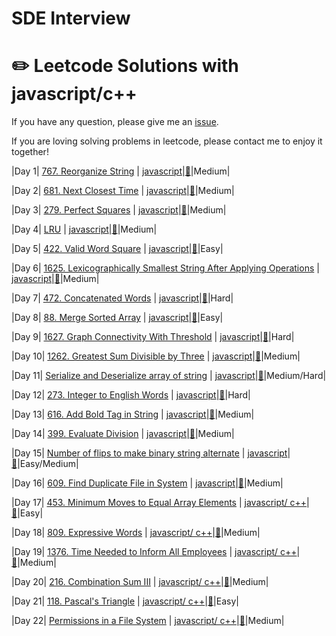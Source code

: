 # SDE Interview
# :pencil2: Leetcode Solutions with javascript/c++

If you have any question, please give me an [issue](https://github.com/swolecoder/365DaysOfAlgorithm/issues).

If you are loving solving problems in leetcode, please contact me to enjoy it together!

<!-- (Notes: :lock: means you need to buy a book from Leetcode to unlock the problem) -->

<!-- |  #  | Title | Source Code | Article | Difficulty |
| :-: | :---: | :---------: | :-----: | :--------: | -->

|Day 1| [767. Reorganize String](https://leetcode.com/problems/reorganize-string/) | [javascript]()|[:memo:](https://leetcode.com/problems/reorganize-string/)|Medium|

|Day 2| [681. Next Closest Time](https://leetcode.com/problems/next-closest-time/) | [javascript]()|[:memo:](https://leetcode.com/problems/next-closest-time/)|Medium|

|Day 3| [279. Perfect Squares](https://leetcode.com/problems/perfect-squares/) | [javascript]()|[:memo:](https://leetcode.com/problems/perfect-squares/)|Medium|

|Day 4| [LRU]() | [javascript]()|[:memo:]()|Medium|

|Day 5| [422. Valid Word Square](https://leetcode.com/problems/valid-word-square/) | [javascript]()|[:memo:](https://leetcode.com/problems/valid-word-square/)|Easy|

|Day 6| [1625. Lexicographically Smallest String After Applying Operations](https://leetcode.com/problems/lexicographically-smallest-string-after-applying-operations/) | [javascript]()|[:memo:](https://leetcode.com/problems/lexicographically-smallest-string-after-applying-operations/)|Medium|


|Day 7| [472. Concatenated Words](https://leetcode.com/problems/concatenated-words/) | [javascript]()|[:memo:](https://leetcode.com/problems/concatenated-words/)|Hard|

|Day 8| [88. Merge Sorted Array](https://leetcode.com/problems/merge-sorted-array/) | [javascript]()|[:memo:](https://leetcode.com/problems/merge-sorted-array/)|Easy|

|Day 9| [1627. Graph Connectivity With Threshold](https://leetcode.com/problems/graph-connectivity-with-threshold/) | [javascript]()|[:memo:](https://leetcode.com/problems/graph-connectivity-with-threshold/)|Hard|

|Day 10| [1262. Greatest Sum Divisible by Three](https://leetcode.com/problems/greatest-sum-divisible-by-three/) | [javascript]()|[:memo:](https://leetcode.com/problems/greatest-sum-divisible-by-three/)|Medium|

|Day 11| [Serialize and Deserialize array of string](https://www.geeksforgeeks.org/serialize-deserialize-array-string/) | [javascript]()|[:memo:](https://www.geeksforgeeks.org/serialize-deserialize-array-string/)|Medium/Hard|

|Day 12| [273. Integer to English Words](https://leetcode.com/problems/integer-to-english-words/) | [javascript]()|[:memo:](https://leetcode.com/problems/integer-to-english-words/)|Hard|


|Day 13| [616. Add Bold Tag in String](https://leetcode.com/problems/add-bold-tag-in-string/) | [javascript]()|[:memo:](https://leetcode.com/problems/add-bold-tag-in-string/)|Medium|


|Day 14| [399. Evaluate Division](https://leetcode.com/problems/evaluate-division/) | [javascript]()|[:memo:](https://leetcode.com/problems/evaluate-division/)|Medium|

|Day 15| [Number of flips to make binary string alternate](https://www.geeksforgeeks.org/number-flips-make-binary-string-alternate/) | [javascript]()|[:memo:](https://www.geeksforgeeks.org/number-flips-make-binary-string-alternate/)|Easy/Medium|

|Day 16| [609. Find Duplicate File in System](https://leetcode.com/problems/find-duplicate-file-in-system/) | [javascript]()|[:memo:](https://leetcode.com/problems/find-duplicate-file-in-system/)|Medium|

|Day 17| [453. Minimum Moves to Equal Array Elements](https://leetcode.com/problems/minimum-moves-to-equal-array-elements/) | [javascript/ c++]()|[:memo:](https://leetcode.com/problems/minimum-moves-to-equal-array-elements/)|Easy|

|Day 18| [809. Expressive Words](https://leetcode.com/problems/expressive-words/) | [javascript/ c++]()|[:memo:](https://leetcode.com/problems/expressive-words/)|Medium|


|Day 19| [1376. Time Needed to Inform All Employees](https://leetcode.com/problems/time-needed-to-inform-all-employees/) | [javascript/ c++]()|[:memo:](https://leetcode.com/problems/time-needed-to-inform-all-employees/)|Medium|

|Day 20| [216. Combination Sum III](https://leetcode.com/problems/combination-sum-iii/) | [javascript/ c++]()|[:memo:](https://leetcode.com/problems/time-needed-to-inform-all-employees/)|Medium|

|Day 21| [118. Pascal's Triangle](https://leetcode.com/problems/pascals-triangle/) | [javascript/ c++]()|[:memo:](https://leetcode.com/problems/pascals-triangle/)|Easy|

|Day 22| [Permissions in a File System](https://leetcode.com/discuss/interview-question/417262/Dropbox-or-Phone-Screen-or-Permissions-in-a-File-System) | [javascript/ c++]()|[:memo:](https://leetcode.com/discuss/interview-question/417262/Dropbox-or-Phone-Screen-or-Permissions-in-a-File-System)|Medium|